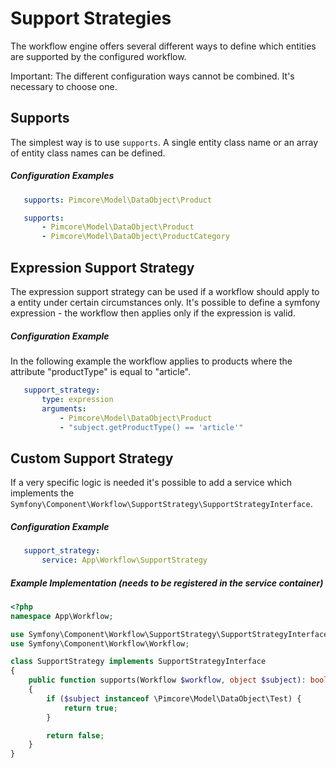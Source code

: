 # Support Strategies

The workflow engine offers several different ways to define which entities are supported by the configured workflow.

Important: The different configuration ways cannot be combined. It's necessary to choose one.

## Supports

The simplest way is to use `supports`. A single entity class name or an array of entity class names can be defined.

##### Configuration Examples
```yaml
   supports: Pimcore\Model\DataObject\Product
```

```yaml
   supports:
       - Pimcore\Model\DataObject\Product
       - Pimcore\Model\DataObject\ProductCategory
```

## Expression Support Strategy

The expression support strategy can be used if a workflow should apply to a entity under certain circumstances only. 
It's possible to define a symfony expression - the workflow then applies only if the expression is valid.

##### Configuration Example

In the following example the workflow applies to products where the attribute "productType" is equal to "article".

```yaml
   support_strategy:
       type: expression
       arguments:
           - Pimcore\Model\DataObject\Product
           - "subject.getProductType() == 'article'"
```

## Custom Support Strategy

If a very specific logic is needed it's possible to add a service which implements the 
`Symfony\Component\Workflow\SupportStrategy\SupportStrategyInterface`.

##### Configuration Example

```yaml
   support_strategy:
       service: App\Workflow\SupportStrategy
```

##### Example Implementation (needs to be registered in the service container)

```php
<?php
namespace App\Workflow;

use Symfony\Component\Workflow\SupportStrategy\SupportStrategyInterface;
use Symfony\Component\Workflow\Workflow;

class SupportStrategy implements SupportStrategyInterface
{
    public function supports(Workflow $workflow, object $subject): bool
    {
        if ($subject instanceof \Pimcore\Model\DataObject\Test) {
            return true;
        }

        return false;
    }
}
```
